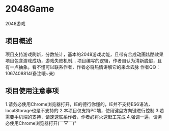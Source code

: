 # 2048Game
2048游戏

## 项目概述
项目支持游戏刷新，分数统计，基本的2048游戏功能，且带有合成动画炫酷效果
项目包含游戏成功，游戏失败机制...
项目编写的逻辑，作者自认为清新脱俗，且有一点抽象。看不懂可以联系作者，作者必将热情讲解它的来龙去脉
作者QQ：1067408814(备注哦~亲)

## 项目使用注意事项
1.请务必使用Chrome浏览器打开，IE的德行你懂的，IE并不支持ES6语法，localStorage也是不支持的
2.本项目仅支持PC端，使用键盘方向键进行控制
3.若需要手机端的支持，请速速联系作者，作者必将火速赶工完成
4.强调一遍，请务必使用Chrome浏览器打开(￣▽￣)"